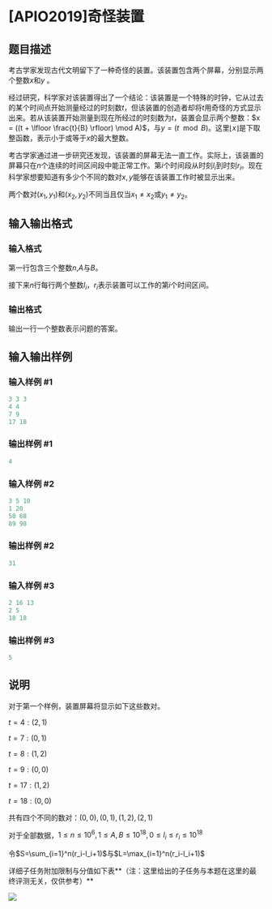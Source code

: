 # [APIO2019]奇怪装置

## 题目描述

考古学家发现古代文明留下了一种奇怪的装置。该装置包含两个屏幕，分别显示两个整数$x$和$y$ 。

经过研究，科学家对该装置得出了一个结论：该装置是一个特殊的时钟，它从过去的某个时间点开始测量经过的时刻数$t$，但该装置的创造者却将$t$用奇怪的方式显示出来。若从该装置开始测量到现在所经过的时刻数为$t$，装置会显示两个整数：$x = ((t + \lfloor \frac{t}{B} \rfloor) \mod A)$，与$y=(t \mod B)$。这里$\lfloor x \rfloor$是下取整函数，表示小于或等于$x$的最大整数。

考古学家通过进一步研究还发现，该装置的屏幕无法一直工作。实际上，该装置的屏幕只在$n$个连续的时间区间段中能正常工作。第$i$个时间段从时刻$l_i$到时刻$r_i$。现在科学家想要知道有多少个不同的数对$x,y$能够在该装置工作时被显示出来。

两个数对$(x_1,y_1)$和$(x_2,y_2)$不同当且仅当$x_1 \neq x_2$或$y_1 \neq y_2$。

## 输入输出格式

### 输入格式

第一行包含三个整数$n$,$A$与$B$。

接下来$n$行每行两个整数$l_i$，$r_i$表示装置可以工作的第$i$个时间区间。

### 输出格式

输出一行一个整数表示问题的答案。

## 输入输出样例

### 输入样例 #1

```cpp
3 3 3
4 4
7 9
17 18
```


### 输出样例 #1

```cpp
4
```


### 输入样例 #2

```cpp
3 5 10
1 20
50 68
89 98
```


### 输出样例 #2

```cpp
31
```


### 输入样例 #3

```cpp
2 16 13
2 5
18 18
```


### 输出样例 #3

```cpp
5
```


## 说明

对于第一个样例，装置屏幕将显示如下这些数对。

$t=4:(2,1)$

$t=7:(0,1)$

$t=8:(1,2)$

$t=9:(0,0)$

$t=17:(1,2)$

$t=18:(0,0)$

共有四个不同的数对：$(0,0),(0,1),(1,2),(2,1)$

对于全部数据，$1 \leq n \leq 10^6,1 \leq A,B \leq 10^{18},0 \leq l_i \leq r_i \leq 10^{18}$

令$S=\sum_{i=1}^n(r_i-l_i+1)$与$L=\max_{i=1}^n(r_i-l_i+1)$

详细子任务附加限制与分值如下表**（注：这里给出的子任务与本题在这里的最终评测无关，仅供参考）**

![](https://cdn.luogu.com.cn/upload/pic/62078.png)

